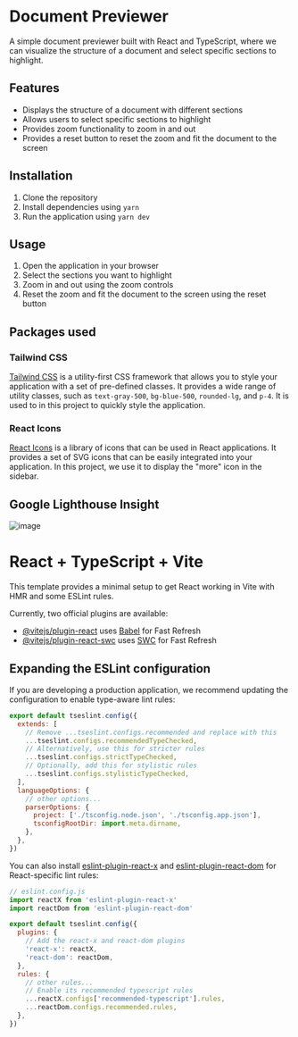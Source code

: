 # Document Previewer

A simple document previewer built with React and TypeScript, where we can visualize the structure of a document and select specific sections to highlight.

## Features

- Displays the structure of a document with different sections
- Allows users to select specific sections to highlight
- Provides zoom functionality to zoom in and out
- Provides a reset button to reset the zoom and fit the document to the screen

## Installation

1. Clone the repository
2. Install dependencies using `yarn`
3. Run the application using `yarn dev`

## Usage

1. Open the application in your browser
3. Select the sections you want to highlight
4. Zoom in and out using the zoom controls
5. Reset the zoom and fit the document to the screen using the reset button

## Packages used

### Tailwind CSS

[Tailwind CSS](https://tailwindcss.com/) is a utility-first CSS framework that allows you to style your application with a set of pre-defined classes. It provides a wide range of utility classes, such as `text-gray-500`, `bg-blue-500`, `rounded-lg`, and `p-4`. It is used to in this project to quickly style the application.

### React Icons

[React Icons](https://react-icons.github.io/react-icons/) is a library of icons that can be used in React applications. It provides a set of SVG icons that can be easily integrated into your application. In this project, we use it to display the "more" icon in the sidebar.

## Google Lighthouse Insight
![image](https://github.com/user-attachments/assets/c81b7d3f-8e30-4dcb-a4c0-c8df2d3f1d83)



# React + TypeScript + Vite

This template provides a minimal setup to get React working in Vite with HMR and some ESLint rules.

Currently, two official plugins are available:

- [@vitejs/plugin-react](https://github.com/vitejs/vite-plugin-react/blob/main/packages/plugin-react) uses [Babel](https://babeljs.io/) for Fast Refresh
- [@vitejs/plugin-react-swc](https://github.com/vitejs/vite-plugin-react/blob/main/packages/plugin-react-swc) uses [SWC](https://swc.rs/) for Fast Refresh

## Expanding the ESLint configuration

If you are developing a production application, we recommend updating the configuration to enable type-aware lint rules:

```js
export default tseslint.config({
  extends: [
    // Remove ...tseslint.configs.recommended and replace with this
    ...tseslint.configs.recommendedTypeChecked,
    // Alternatively, use this for stricter rules
    ...tseslint.configs.strictTypeChecked,
    // Optionally, add this for stylistic rules
    ...tseslint.configs.stylisticTypeChecked,
  ],
  languageOptions: {
    // other options...
    parserOptions: {
      project: ['./tsconfig.node.json', './tsconfig.app.json'],
      tsconfigRootDir: import.meta.dirname,
    },
  },
})
```

You can also install [eslint-plugin-react-x](https://github.com/Rel1cx/eslint-react/tree/main/packages/plugins/eslint-plugin-react-x) and [eslint-plugin-react-dom](https://github.com/Rel1cx/eslint-react/tree/main/packages/plugins/eslint-plugin-react-dom) for React-specific lint rules:

```js
// eslint.config.js
import reactX from 'eslint-plugin-react-x'
import reactDom from 'eslint-plugin-react-dom'

export default tseslint.config({
  plugins: {
    // Add the react-x and react-dom plugins
    'react-x': reactX,
    'react-dom': reactDom,
  },
  rules: {
    // other rules...
    // Enable its recommended typescript rules
    ...reactX.configs['recommended-typescript'].rules,
    ...reactDom.configs.recommended.rules,
  },
})
```
